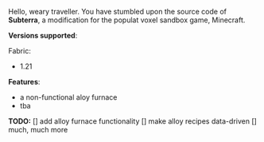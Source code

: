 Hello, weary traveller. You have stumbled upon the source code of **Subterra**, a modification for the populat voxel sandbox game, Minecraft.


**Versions supported**:

Fabric:
- 1.21

**Features**:
- a non-functional aloy furnace
- tba

**TODO:**
[] add alloy furnace functionality
[] make alloy recipes data-driven
[] much, much more
